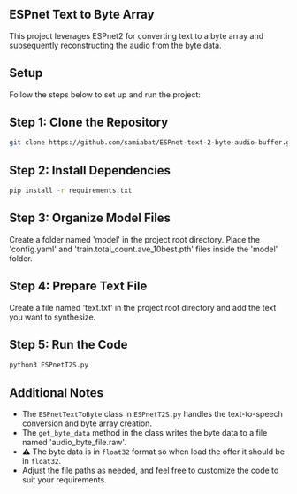 ## ESPnet Text to Byte Array

This project leverages ESPnet2 for converting text to a byte array and subsequently reconstructing the audio from the byte data.

## Setup

Follow the steps below to set up and run the project:

## Step 1: Clone the Repository
```bash
git clone https://github.com/samiabat/ESPnet-text-2-byte-audio-buffer.git
```

## Step 2: Install Dependencies
```bash
pip install -r requirements.txt
```

## Step 3: Organize Model Files
Create a folder named 'model' in the project root directory.
 Place the 'config.yaml' and 'train.total_count.ave_10best.pth' files inside the 'model' folder.

## Step 4: Prepare Text File
Create a file named 'text.txt' in the project root directory and add the text you want to synthesize.

## Step 5: Run the Code
```bash
python3 ESPnetT2S.py
```

## Additional Notes
- The `ESPnetTextToByte` class in `ESPnetT2S.py` handles the text-to-speech conversion and byte array creation.
- The `get_byte_data` method in the class writes the byte data to a file named 'audio_byte_file.raw'.
- ⚠️ The byte data is in `float32` format so when load the offer it should be in `float32`.
- Adjust the file paths as needed, and feel free to customize the code to suit your requirements.
